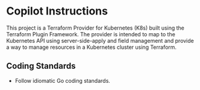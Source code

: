# Copilot Instructions

This project is a Terraform Provider for Kubernetes (K8s) built using the Terraform Plugin Framework. The provider is intended to map to the Kubernetes API using server-side-apply and field management and provide a way to manage resources in a Kubernetes cluster using Terraform.

## Coding Standards

- Follow idiomatic Go coding standards.
